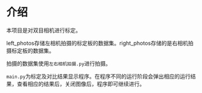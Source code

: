 # 介绍

本项目是对双目相机进行标定。

left_photos存储左相机拍摄的标定板的数据集。right_photos存储的是右相机拍摄标定板的数据集。

拍摄的数据集使用`左右相机拍摄.py`进行拍摄。

`main.py`为标定及对比结果显示程序。在程序不同的运行阶段会弹出相应的运行结果，查看相应的结果后，关闭图像后，程序即可继续进行。
